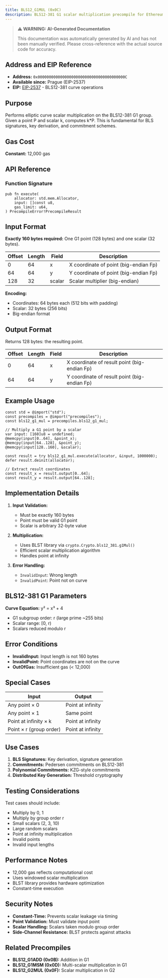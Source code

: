 ```yaml
---
title: BLS12_G1MUL (0x0C)
description: BLS12-381 G1 scalar multiplication precompile for Ethereum 2.0 operations.
---
```


> **⚠️ WARNING: AI-Generated Documentation**
>
> This documentation was automatically generated by AI and has not been manually verified.
> Please cross-reference with the actual source code for accuracy.

## Address and EIP Reference

- **Address:** `0x000000000000000000000000000000000000000C`
- **Available since:** Prague (EIP-2537)
- **EIP:** [EIP-2537](https://eips.ethereum.org/EIPS/eip-2537) - BLS12-381 curve operations

## Purpose

Performs elliptic curve scalar multiplication on the BLS12-381 G1 group. Given a point P and scalar k, computes k*P. This is fundamental for BLS signatures, key derivation, and commitment schemes.

## Gas Cost

**Constant:** 12,000 gas

## API Reference

### Function Signature

```zig
pub fn execute(
    allocator: std.mem.Allocator,
    input: []const u8,
    gas_limit: u64,
) PrecompileError!PrecompileResult
```

## Input Format

**Exactly 160 bytes required:** One G1 point (128 bytes) and one scalar (32 bytes).

| Offset | Length | Field  | Description |
|--------|--------|--------|-------------|
| 0      | 64     | x      | X coordinate of point (big-endian Fp) |
| 64     | 64     | y      | Y coordinate of point (big-endian Fp) |
| 128    | 32     | scalar | Scalar multiplier (big-endian) |

**Encoding:**
- Coordinates: 64 bytes each (512 bits with padding)
- Scalar: 32 bytes (256 bits)
- Big-endian format

## Output Format

Returns 128 bytes: the resulting point.

| Offset | Length | Field | Description |
|--------|--------|-------|-------------|
| 0      | 64     | x     | X coordinate of result point (big-endian Fp) |
| 64     | 64     | y     | Y coordinate of result point (big-endian Fp) |

## Example Usage

```zig
const std = @import("std");
const precompiles = @import("precompiles");
const bls12_g1_mul = precompiles.bls12_g1_mul;

// Multiply a G1 point by a scalar
var input: [160]u8 = undefined;
@memcpy(input[0..64], &point_x);
@memcpy(input[64..128], &point_y);
@memcpy(input[128..160], &scalar);

const result = try bls12_g1_mul.execute(allocator, &input, 1000000);
defer result.deinit(allocator);

// Extract result coordinates
const result_x = result.output[0..64];
const result_y = result.output[64..128];
```

## Implementation Details

1. **Input Validation:**
   - Must be exactly 160 bytes
   - Point must be valid G1 point
   - Scalar is arbitrary 32-byte value

2. **Multiplication:**
   - Uses BLST library via `crypto.Crypto.bls12_381.g1Mul()`
   - Efficient scalar multiplication algorithm
   - Handles point at infinity

3. **Error Handling:**
   - `InvalidInput`: Wrong length
   - `InvalidPoint`: Point not on curve

## BLS12-381 G1 Parameters

**Curve Equation:** y² = x³ + 4
- G1 subgroup order: r (large prime ~255 bits)
- Scalar range: [0, r)
- Scalars reduced modulo r

## Error Conditions

- **InvalidInput:** Input length is not 160 bytes
- **InvalidPoint:** Point coordinates are not on the curve
- **OutOfGas:** Insufficient gas (< 12,000)

## Special Cases

| Input                     | Output                    |
|---------------------------|---------------------------|
| Any point × 0             | Point at infinity         |
| Any point × 1             | Same point                |
| Point at infinity × k     | Point at infinity         |
| Point × r (group order)   | Point at infinity         |

## Use Cases

1. **BLS Signatures:** Key derivation, signature generation
2. **Commitments:** Pedersen commitments on BLS12-381
3. **Polynomial Commitments:** KZG-style commitments
4. **Distributed Key Generation:** Threshold cryptography

## Testing Considerations

Test cases should include:
- Multiply by 0, 1
- Multiply by group order r
- Small scalars (2, 3, 10)
- Large random scalars
- Point at infinity multiplication
- Invalid points
- Invalid input lengths

## Performance Notes

- 12,000 gas reflects computational cost
- Uses windowed scalar multiplication
- BLST library provides hardware optimization
- Constant-time execution

## Security Notes

- **Constant-Time:** Prevents scalar leakage via timing
- **Point Validation:** Must validate input point
- **Scalar Handling:** Scalars taken modulo group order
- **Side-Channel Resistance:** BLST protects against attacks

## Related Precompiles

- **BLS12_G1ADD (0x0B):** Addition in G1
- **BLS12_G1MSM (0x0D):** Multi-scalar multiplication in G1
- **BLS12_G2MUL (0x0F):** Scalar multiplication in G2
